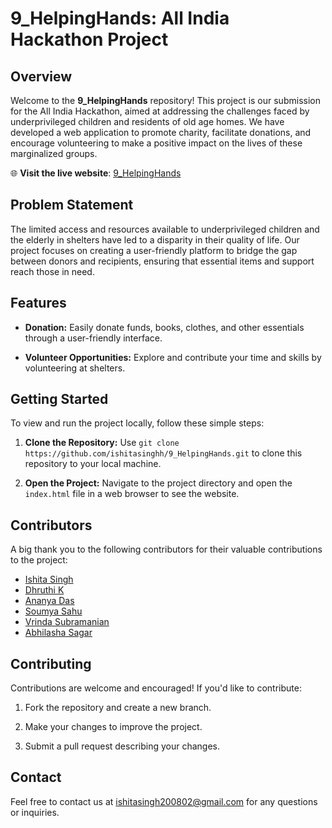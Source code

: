 # 9_HelpingHands: All India Hackathon Project

## Overview

Welcome to the **9_HelpingHands** repository! This project is our submission for the All India Hackathon, aimed at addressing the challenges faced by underprivileged children and residents of old age homes. We have developed a web application to promote charity, facilitate donations, and encourage volunteering to make a positive impact on the lives of these marginalized groups.

🌐 **Visit the live website**: [9_HelpingHands](https://ishitasinghh.github.io/9_HelpingHands/)

## Problem Statement

The limited access and resources available to underprivileged children and the elderly in shelters have led to a disparity in their quality of life. Our project focuses on creating a user-friendly platform to bridge the gap between donors and recipients, ensuring that essential items and support reach those in need.

## Features

- **Donation:** Easily donate funds, books, clothes, and other essentials through a user-friendly interface.

- **Volunteer Opportunities:** Explore and contribute your time and skills by volunteering at shelters.

## Getting Started

To view and run the project locally, follow these simple steps:

1. **Clone the Repository:** Use `git clone https://github.com/ishitasinghh/9_HelpingHands.git` to clone this repository to your local machine.

2. **Open the Project:** Navigate to the project directory and open the `index.html` file in a web browser to see the website.

## Contributors

A big thank you to the following contributors for their valuable contributions to the project:

- [Ishita Singh](https://github.com/ishitasinghh)
- [Dhruthi K](https://github.com/dhruthi002)
- [Ananya Das](https://github.com/anawraith)
- [Soumya Sahu](https://github.com/soumya1020)
- [Vrinda Subramanian](https://github.com/vrinda1903)
- [Abhilasha Sagar](https://github.com/abhilasha-sagar)


## Contributing

Contributions are welcome and encouraged! If you'd like to contribute:

1. Fork the repository and create a new branch.

2. Make your changes to improve the project.

3. Submit a pull request describing your changes.

## Contact

Feel free to contact us at [ishitasingh200802@gmail.com](mailto:ishitasingh200802@gmail.com) for any questions or inquiries.
